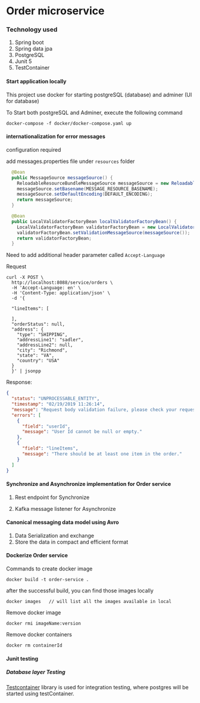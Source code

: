 # Order microservice

### Technology used
  1. Spring boot
  2. Spring data jpa
  3. PostgreSQL
  4. Junit 5
  5. TestContainer


#### Start application locally
This project use docker for starting postgreSQL (database) and adminer (UI for database)

To Start both postgreSQL and Adminer, execute the following command

`docker-compose -f docker/docker-compose.yaml up`

#### internationalization for error messages
configuration required

add messages.properties file under `resources` folder

```java
  @Bean
  public MessageSource messageSource() {
    ReloadableResourceBundleMessageSource messageSource = new ReloadableResourceBundleMessageSource();
    messageSource.setBasename(MESSAGE_RESOURCE_BASENAME);
    messageSource.setDefaultEncoding(DEFAULT_ENCODING);
    return messageSource;
  }

  @Bean
  public LocalValidatorFactoryBean localValidatorFactoryBean() {
    LocalValidatorFactoryBean validatorFactoryBean = new LocalValidatorFactoryBean();
    validatorFactoryBean.setValidationMessageSource(messageSource());
    return validatorFactoryBean;
  }

```

Need to add additional header parameter called  `Accept-Language`


Request 
```properties
curl -X POST \
  http://localhost:8088/service/orders \
  -H 'Accept-Language: en' \
  -H 'Content-Type: application/json' \
  -d '{

  "lineItems": [

  ],
  "orderStatus": null,
  "address": {
    "type": "SHIPPING",
    "addressLine1": "sadler",
    "addressLine2": null,
    "city": "Richmond",
    "state": "VA",
    "country": "USA"
  }
  }' | jsonpp
```

Response:
```json
{
  "status": "UNPROCESSABLE_ENTITY",
  "timestamp": "02/19/2019 11:26:14",
  "message": "Request body validation failure, please check your request.",
  "errors": [
    {
      "field": "userId",
      "message": "User Id cannot be null or empty."
    },
    {
      "field": "lineItems",
      "message": "There should be at least one item in the order."
    }
  ]
}
```

#### Synchronize and Asynchronize implementation for Order service
   
   1. Rest endpoint for Synchronize
   
 
   2. Kafka message listener for Asynchronize
   
#### Canonical messaging data model using Avro

  1. Data Serialization and exchange
  2. Store the data in compact and efficient format

#### Dockerize Order service
Commands to create docker image
```properties
docker build -t order-service .
```

after the successful build, you can find those images locally 
```properties
docker images   // will list all the images available in local
```
Remove docker image
```properties
docker rmi imageName:version
```
Remove docker containers
```properties
docker rm containerId
```


#### Junit testing

##### Database layer Testing
[Testcontainer](https://www.testcontainers.org/) library is used for integration testing, where postgres will be started using testContainer.
